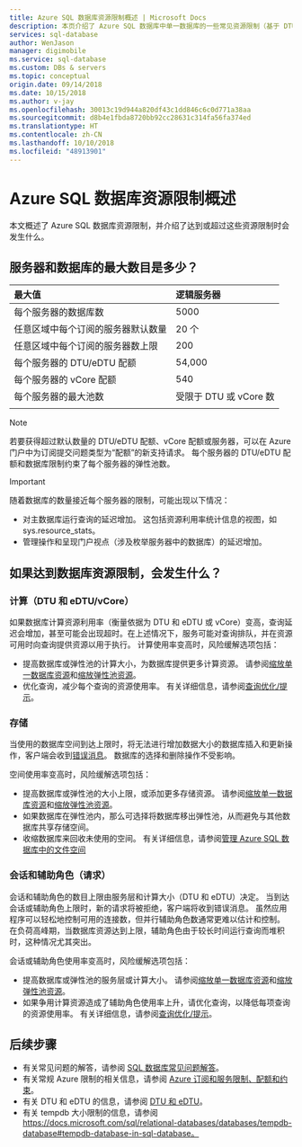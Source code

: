```yaml
---
title: Azure SQL 数据库资源限制概述 | Microsoft Docs
description: 本页介绍了 Azure SQL 数据库中单一数据库的一些常见资源限制（基于 DTU）。
services: sql-database
author: WenJason
manager: digimobile
ms.service: sql-database
ms.custom: DBs & servers
ms.topic: conceptual
origin.date: 09/14/2018
ms.date: 10/15/2018
ms.author: v-jay
ms.openlocfilehash: 30013c19d944a820df43c1dd846c6c0d771a38aa
ms.sourcegitcommit: d8b4e1fbda8720bb92cc28631c314fa56fa374ed
ms.translationtype: HT
ms.contentlocale: zh-CN
ms.lasthandoff: 10/10/2018
ms.locfileid: "48913901"
---
```

# <a name="overview-azure-sql-database-resource-limits"></a>Azure SQL 数据库资源限制概述 

本文概述了 Azure SQL 数据库资源限制，并介绍了达到或超过这些资源限制时会发生什么。

## <a name="what-is-the-maximum-number-of-servers-and-databases"></a>服务器和数据库的最大数目是多少？

| 最大值 | 逻辑服务器 |
| :--- | :--- |
| 每个服务器的数据库数 | 5000 |
| 任意区域中每个订阅的服务器默认数量 | 20 个 |
| 任意区域中每个订阅的服务器数上限 | 200 |
| 每个服务器的 DTU/eDTU 配额 | 54,000 |
| 每个服务器的 vCore 配额 | 540 |
| 每个服务器的最大池数 | 受限于 DTU 或 vCore 数 |
|||

> [!NOTE]
> 若要获得超过默认数量的 DTU/eDTU 配额、vCore 配额或服务器，可以在 Azure 门户中为订阅提交问题类型为“配额”的新支持请求。 每个服务器的 DTU/eDTU 配额和数据库限制约束了每个服务器的弹性池数。 

> [!IMPORTANT]
> 随着数据库的数量接近每个服务器的限制，可能出现以下情况：
> - 对主数据库运行查询的延迟增加。  这包括资源利用率统计信息的视图，如 sys.resource_stats。
> - 管理操作和呈现门户视点（涉及枚举服务器中的数据库）的延迟增加。

## <a name="what-happens-when-database-resource-limits-are-reached"></a>如果达到数据库资源限制，会发生什么？

### <a name="compute-dtus-and-edtus--vcores"></a>计算（DTU 和 eDTU/vCore）

如果数据库计算资源利用率（衡量依据为 DTU 和 eDTU 或 vCore）变高，查询延迟会增加，甚至可能会出现超时。在上述情况下，服务可能对查询排队，并在资源可用时向查询提供资源以用于执行。
计算使用率变高时，风险缓解选项包括：

- 提高数据库或弹性池的计算大小，为数据库提供更多计算资源。 请参阅[缩放单一数据库资源](sql-database-single-database-scale.md)和[缩放弹性池资源](sql-database-elastic-pool-scale.md)。
- 优化查询，减少每个查询的资源使用率。 有关详细信息，请参阅[查询优化/提示](sql-database-performance-guidance.md#query-tuning-and-hinting)。

### <a name="storage"></a>存储

当使用的数据库空间到达上限时，将无法进行增加数据大小的数据库插入和更新操作，客户端会收到[错误消息](sql-database-develop-error-messages.md)。 数据库的选择和删除操作不受影响。

空间使用率变高时，风险缓解选项包括：

- 提高数据库或弹性池的大小上限，或添加更多存储资源。 请参阅[缩放单一数据库资源](sql-database-single-database-scale.md)和[缩放弹性池资源](sql-database-elastic-pool-scale.md)。
- 如果数据库在弹性池内，那么可选择将数据库移出弹性池，从而避免与其他数据库共享存储空间。
- 收缩数据库来回收未使用的空间。 有关详细信息，请参阅[管理 Azure SQL 数据库中的文件空间](sql-database-file-space-management.md)

### <a name="sessions-and-workers-requests"></a>会话和辅助角色（请求） 

会话和辅助角色的数目上限由服务层和计算大小（DTU 和 eDTU）决定。 当到达会话或辅助角色上限时，新的请求将被拒绝，客户端将收到错误消息。 虽然应用程序可以轻松地控制可用的连接数，但并行辅助角色数通常更难以估计和控制。 在负荷高峰期，当数据库资源达到上限，辅助角色由于较长时间运行查询而堆积时，这种情况尤其突出。 

会话或辅助角色使用率变高时，风险缓解选项包括：
- 提高数据库或弹性池的服务层或计算大小。 请参阅[缩放单一数据库资源](sql-database-single-database-scale.md)和[缩放弹性池资源](sql-database-elastic-pool-scale.md)。
- 如果争用计算资源造成了辅助角色使用率上升，请优化查询，以降低每项查询的资源使用率。 有关详细信息，请参阅[查询优化/提示](sql-database-performance-guidance.md#query-tuning-and-hinting)。

## <a name="next-steps"></a>后续步骤

- 有关常见问题的解答，请参阅 [SQL 数据库常见问题解答](sql-database-faq.md)。
- 有关常规 Azure 限制的相关信息，请参阅 [Azure 订阅和服务限制、配额和约束](../azure-subscription-service-limits.md)。
- 有关 DTU 和 eDTU 的信息，请参阅 [DTU 和 eDTU](sql-database-service-tiers.md#what-are-database-transaction-units-dtus)。
- 有关 tempdb 大小限制的信息，请参阅 https://docs.microsoft.com/sql/relational-databases/databases/tempdb-database#tempdb-database-in-sql-database。
